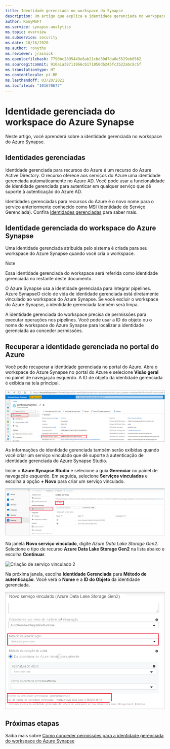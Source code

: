```yaml
---
title: Identidade gerenciada no workspace do Synapse
description: Um artigo que explica a identidade gerenciada no workspace do Azure Synapse
author: RonyMSFT
ms.service: synapse-analytics
ms.topic: overview
ms.subservice: security
ms.date: 10/16/2020
ms.author: ronytho
ms.reviewer: jrasnick
ms.openlocfilehash: 7790bc2895449e8ab21cbd30d7da0e5529eb0562
ms.sourcegitcommit: 910a1a38711966cb171050db245fc3b22abc8c5f
ms.translationtype: HT
ms.contentlocale: pt-BR
ms.lasthandoff: 03/20/2021
ms.locfileid: "101670677"
---
```

# <a name="azure-synapse-workspace-managed-identity"></a>Identidade gerenciada do workspace do Azure Synapse

Neste artigo, você aprenderá sobre a identidade gerenciada no workspace do Azure Synapse.

## <a name="managed-identities"></a>Identidades gerenciadas

Identidade gerenciada para recursos do Azure é um recurso do Azure Active Directory. O recurso oferece aos serviços do Azure uma identidade gerenciada automaticamente no Azure AD. Você pode usar a funcionalidade de identidade gerenciada para autenticar em qualquer serviço que dê suporte à autenticação do Azure AD.

Identidades gerenciadas para recursos do Azure é o novo nome para o serviço anteriormente conhecido como MSI (Identidade de Serviço Gerenciada). Confira [Identidades gerenciadas](../../active-directory/managed-identities-azure-resources/overview.md) para saber mais.

## <a name="azure-synapse-workspace-managed-identity"></a>Identidade gerenciada do workspace do Azure Synapse

Uma identidade gerenciada atribuída pelo sistema é criada para seu workspace do Azure Synapse quando você cria o workspace.

>[!NOTE]
>Essa identidade gerenciada do workspace será referida como identidade gerenciada no restante deste documento.

O Azure Synapse usa a identidade gerenciada para integrar pipelines. Azure SynapseO ciclo de vida de identidade gerenciada está diretamente vinculado ao workspace do Azure Synapse. Se você excluir o workspace do Azure Synapse, a identidade gerenciada também será limpa.

A identidade gerenciada do workspace precisa de permissões para executar operações nos pipelines. Você pode usar a ID do objeto ou o nome do workspace do Azure Synapse para localizar a identidade gerenciada ao conceder permissões.

## <a name="retrieve-managed-identity-in-azure-portal"></a>Recuperar a identidade gerenciada no portal do Azure

Você pode recuperar a identidade gerenciada no portal do Azure. Abra o workspace do Azure Synapse no portal do Azure e selecione **Visão geral** no painel de navegação esquerdo. A ID de objeto da identidade gerenciada é exibida na tela principal.

![ID de objeto da identidade gerenciada](./media/synapse-workspace-managed-identity/workspace-managed-identity-1.png)

As informações de identidade gerenciada também serão exibidas quando você criar um serviço vinculado que dê suporte à autenticação de identidade gerenciada do Azure Synapse Studio.

Inicie o **Azure Synapse Studio** e selecione a guia **Gerenciar** no painel de navegação esquerdo. Em seguida, selecione **Serviços vinculados** e escolha a opção **+ Novo** para criar um serviço vinculado.

![Criação de serviço vinculado 1](./media/synapse-workspace-managed-identity/workspace-managed-identity-2.png)

Na janela **Novo serviço vinculado**, digite *Azure Data Lake Storage Gen2*. Selecione o tipo de recurso **Azure Data Lake Storage Gen2** na lista abaixo e escolha **Continuar**.

![Criação de serviço vinculado 2](./media/synapse-workspace-managed-identity/workspace-managed-identity-3.png)

Na próxima janela, escolha **Identidade Gerenciada** para **Método de autenticação**. Você verá o **Nome** e a **ID do Objeto** da identidade gerenciada.

![Criação de serviço vinculado 3](./media/synapse-workspace-managed-identity/workspace-managed-identity-4.png)

## <a name="next-steps"></a>Próximas etapas

Saiba mais sobre [Como conceder permissões para a identidade gerenciada do workspace do Azure Synapse](./how-to-grant-workspace-managed-identity-permissions.md)
